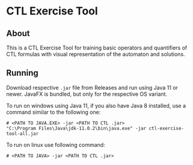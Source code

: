 CTL Exercise Tool
=================
About
-----
This is a CTL Exercise Tool for training basic operators and quantifiers of CTL formulas with visual representation of the automaton and solutions.


Running
-------

Download respective `.jar` file from Releases and run using Java 11 or newer. JavaFX is bundled,
but only for the respective OS variant.

To run on windows using Java 11, if you also have Java 8 installed, use a command
similar to the following one:

    # <PATH TO JAVA.EXE> -jar <PATH TO CTL .jar>
    "C:\Program Files\Java\jdk-11.0.2\bin\java.exe" -jar ctl-exercise-tool-all.jar
    
To run on linux use following command:

    # <PATH TO JAVA> -jar <PATH TO CTL .jar>
    
